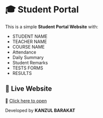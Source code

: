 # 🎓 Student Portal

This is a simple **Student Portal Website** with:
- STUDENT NAME
- TEACHER NAME
- COURSE NAME
- Attendance
- Daily Summary
- Student Remarks
- TESTS FORMS
- RESULTS


## 🚀 Live Website
🔗 [Click here to open](https://yourusername.github.io/student-portal/)

Developed by **KANZUL BARAKAT**

